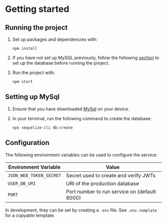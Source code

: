 # Getting started

## Running the project

1. Set up packages and dependencies with:

   ```
   npm install
   ```

2. If you have not set up MySQL previously, follow the following [section](#setting-up-mysql) to set up the database before running the project.

3. Run the project with:

   ```
   npm start
   ```

## Setting up MySql

1. Ensure that you have downloaded [MySql](https://www.mysql.com/downloads/) on your device.
2. In your terminal, run the following command to create the database:

   ```
   npx sequelize-cli db:create
   ```

## Configuration

The following environment variables can be used to configure the service:

| Environment Variable    | Value                                         |
| ----------------------- | --------------------------------------------- |
| `JSON_WEB_TOKEN_SECRET` | Secret used to create and verify JWTs         |
| `USER_DB_URI`           | URI of the production database                |
| `PORT`                  | Port number to run service on (default: 8000) |

In development, they can be set by creating a `.env` file. See `.env.template` for a copyable template.
